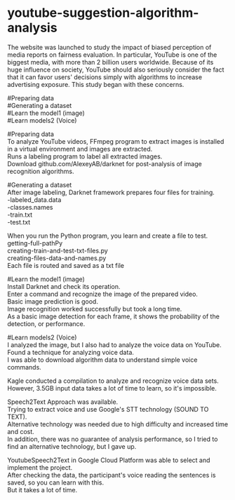 # youtube-suggestion-algorithm-analysis
The website was launched to study the impact of biased perception of media reports on fairness evaluation. In particular, YouTube is one of the biggest media, with more than 2 billion users worldwide. Because of its huge influence on society, YouTube should also seriously consider the fact that it can favor users' decisions simply with algorithms to increase advertising exposure. This study began with these concerns.

#Preparing data<br>
#Generating a dataset<br>
#Learn the model1 (image)<br>
#Learn models2 (Voice)<br>

#Preparing data<br>
To analyze YouTube videos, FFmpeg program to extract images is installed in a virtual environment and images are extracted.<br>
Runs a labeling program to label all extracted images.<br>
Download github.com/AlexeyAB/darknet for post-analysis of image recognition algorithms.<br>

#Generating a dataset<br>
After image labeling, Darknet framework prepares four files for training.<br>
-labeled_data.data<br>
-classes.names<br>
-train.txt<br>
-test.txt<br>

When you run the Python program, you learn and create a file to test.<br>
getting-full-pathPy<br>
creating-train-and-test-txt-files.py<br>
creating-files-data-and-names.py<br>
Each file is routed and saved as a txt file<br>

#Learn the model1 (image)<br>
Install Darknet and check its operation.<br>
Enter a command and recognize the image of the prepared video.<br>
Basic image prediction is good.<br>
Image recognition worked successfully but took a long time.<br>
As a basic image detection for each frame, it shows the probability of the detection, or performance.<br>

#Learn models2 (Voice)<br>
I analyzed the image, but I also had to analyze the voice data on YouTube.<br>
Found a technique for analyzing voice data.<br>
I was able to download algorithm data to understand simple voice commands.<br>

Kagle conducted a compilation to analyze and recognize voice data sets.<br>
However, 3.5GB input data takes a lot of time to learn, so it's impossible.<br>

Speech2Text Approach was available.<br>
Trying to extract voice and use Google's STT technology (SOUND TO TEXT).<br>
Alternative technology was needed due to high difficulty and increased time and cost.<br>
In addition, there was no guarantee of analysis performance, so I tried to find an alternative technology, but I gave up.<br>

YoutubeSpeech2Text in Google Cloud Platform was able to select and implement the project.<br>
After checking the data, the participant's voice reading the sentences is saved, so you can learn with this.<br>
But it takes a lot of time.<br>

